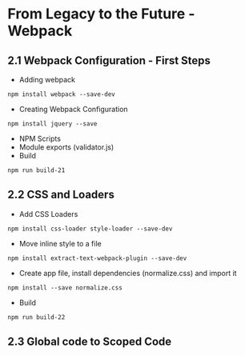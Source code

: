# From Legacy to the Future - Webpack

## 2.1 Webpack Configuration - First Steps

- Adding webpack
```
npm install webpack --save-dev
```
- Creating Webpack Configuration
```
npm install jquery --save
```
- NPM Scripts
- Module exports (validator.js)
- Build
```
npm run build-21
```

## 2.2 CSS and Loaders

- Add CSS Loaders
```
npm install css-loader style-loader --save-dev
```
- Move inline style to a file
```
npm install extract-text-webpack-plugin --save-dev
```
- Create app file, install dependencies (normalize.css) and import it
```
npm install --save normalize.css
```
- Build
```
npm run build-22
```
## 2.3 Global code to Scoped Code